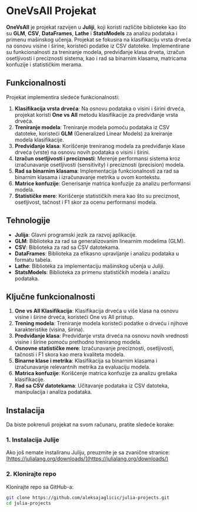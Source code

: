 # OneVsAll Projekat

**OneVsAll** je projekat razvijen u **Juliji**, koji koristi različite biblioteke kao što su **GLM**, **CSV**, **DataFrames**, **Lathe** i **StatsModels** za analizu podataka i primenu mašinskog učenja. Projekat se fokusira na klasifikaciju vrsta drveća na osnovu visine i širine, koristeći podatke iz CSV datoteke. Implementirane su funkcionalnosti za treniranje modela, predviđanje klasa drveta, izračun osetljivosti i preciznosti sistema, kao i rad sa binarnim klasama, matricama konfuzije i statističkim merama.

## Funkcionalnosti

Projekat implementira sledeće funkcionalnosti:

1. **Klasifikacija vrsta drveća**: Na osnovu podataka o visini i širini drveća, projekat koristi **One vs All** metodu klasifikacije za predviđanje vrsta drveća.
2. **Treniranje modela**: Treniranje modela pomoću podataka iz CSV datoteke, koristeći **GLM** (Generalized Linear Models) za kreiranje modela klasifikacije.
3. **Predviđanje klasa**: Korišćenje treniranog modela za predviđanje klase drveća (vrste) na osnovu novih podataka o visini i širini.
4. **Izračun osetljivosti i preciznosti**: Merenje performansi sistema kroz izračunavanje osetljivosti (sensitivity) i preciznosti (precision) modela.
5. **Rad sa binarnim klasama**: Implementacija funkcionalnosti za rad sa binarnim klasama i izračunavanje metrika u ovom kontekstu.
6. **Matrice konfuzije**: Generisanje matrica konfuzije za analizu performansi modela.
7. **Statističke mere**: Korišćenje statističkih mera kao što su preciznost, osetljivost, tačnost i F1 skor za ocenu performansi modela.

## Tehnologije

- **Julija**: Glavni programski jezik za razvoj aplikacije.
- **GLM**: Biblioteka za rad sa generalizovanim linearnim modelima (GLM).
- **CSV**: Biblioteka za rad sa CSV datotekama.
- **DataFrames**: Biblioteka za efikasno upravljanje i analizu podataka u formatu tabela.
- **Lathe**: Biblioteka za implementaciju mašinskog učenja u Juliji.
- **StatsModels**: Biblioteka za primenu statističkih modela i analizu podataka.

## Ključne funkcionalnosti

1. **One vs All Klasifikacija**: Klasifikacija drveća u više klasa na osnovu visine i širine drveća, koristeći One vs All pristup.
2. **Trening modela**: Treniranje modela koristeći podatke o drveću i njihove karakteristike (visina, širina).
3. **Predviđanje klasa**: Predviđanje vrsta drveća na osnovu novih vrednosti visine i širine pomoću prethodno treniranog modela.
4. **Osnovne statističke mere**: Izračunavanje preciznosti, osetljivosti, tačnosti i F1 skora kao mera kvaliteta modela.
5. **Binarne klase i metrika**: Klasifikacija sa binarnim klasama i izračunavanje relevantnih metrika za evaluaciju modela.
6. **Matrica konfuzije**: Korišćenje matrica konfuzije za analizu grešaka klasifikacije.
7. **Rad sa CSV datotekama**: Učitavanje podataka iz CSV datoteka, manipulacija i analiza podataka.

## Instalacija

Da biste pokrenuli projekat na svom računaru, pratite sledeće korake:

### 1. Instalacija Julije

Ako još nemate instaliranu Juliju, preuzmite je sa zvanične stranice: [https://julialang.org/downloads/](https://julialang.org/downloads/)

### 2. Klonirajte repo

Klonirajte repo sa GitHub-a:

```bash
git clone https://github.com/aleksajaglicic/julia-projects.git
cd julia-projects
